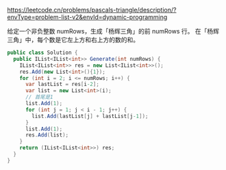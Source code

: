 https://leetcode.cn/problems/pascals-triangle/description/?envType=problem-list-v2&envId=dynamic-programming

给定一个非负整数 numRows，生成「杨辉三角」的前 numRows 行。
在「杨辉三角」中，每个数是它左上方和右上方的数的和。


```C#
public class Solution {
  public IList<IList<int>> Generate(int numRows) {
    IList<IList<int>> res = new List<IList<int>>();
    res.Add(new List<int>(){1});
    for (int i = 2; i <= numRows; i++) {
      var lastList = res[i-2];
      var list = new List<int>(i);
      // 首尾是1
      list.Add(1);
      for (int j = 1; j < i - 1; j++) {
        list.Add(lastList[j] + lastList[j-1]);
      }
      list.Add(1);
      res.Add(list);
    }
    return (IList<IList<int>>) res;
  }
}
```